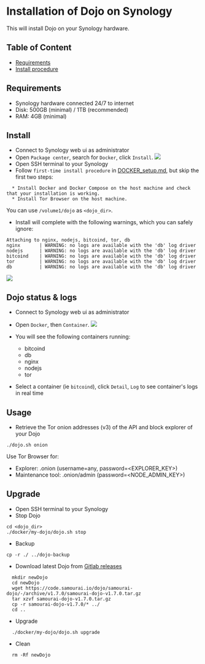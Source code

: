# Installation of Dojo on Synology

This will install Dojo on your Synology hardware.



## Table of Content ##
- [Requirements](#requirements)
- [Install procedure](#install)



<a name="requirements"/>

## Requirements ##

* Synology hardware connected 24/7 to internet
* Disk: 500GB (minimal) / 1TB (recommended)
* RAM: 4GB (minimal)

<a name="install"/>

## Install

- Connect to Synology web ui as administrator
- Open `Package center`, search for `Docker`, click `Install`.
![](./static/synology_docker-package.png)
- Open SSH terminal to your Synology
- Follow `first-time install procedure` in [DOCKER_setup.md](DOCKER_setup.md#install), but skip the first two steps:
```
  * Install Docker and Docker Compose on the host machine and check that your installation is working.
  * Install Tor Browser on the host machine.
```
You can use `/volume1/dojo` as `<dojo_dir>`.
- Install will complete with the following warnings, which you can safely ignore:
```
Attaching to nginx, nodejs, bitcoind, tor, db
nginx       | WARNING: no logs are available with the 'db' log driver
nodejs      | WARNING: no logs are available with the 'db' log driver
bitcoind    | WARNING: no logs are available with the 'db' log driver
tor         | WARNING: no logs are available with the 'db' log driver
db          | WARNING: no logs are available with the 'db' log driver
```
![](./static/synology_install_complete.png)

## Dojo status & logs
- Connect to Synology web ui as administrator
- Open `Docker`, then `Container`.
  ![](./static/synology_containers.png)

- You will see the following containers running:
  * bitcoind
  * db
  * nginx
  * nodejs
  * tor
- Select a container (ie `bitcoind`), click `Detail`, `Log` to see container's logs in real time

## Usage
- Retrieve the Tor onion addresses (v3) of the API and block explorer of your Dojo
```
./dojo.sh onion
```
Use Tor Browser for:
- Explorer: <explorer-onion-address>.onion (username=any, password=<EXPLORER_KEY>)
- Maintenance tool: <api-onion-address>.onion/admin (password=<NODE_ADMIN_KEY>)

## Upgrade
- Open SSH terminal to your Synology
- Stop Dojo
```
cd <dojo_dir>
./docker/my-dojo/dojo.sh stop
```
- Backup
```
cp -r ./ ../dojo-backup
```
- Download latest Dojo from [Gitlab releases](https://code.samourai.io/dojo/samourai-dojo/-/releases)
```
  mkdir newDojo
  cd newDojo
  wget https://code.samourai.io/dojo/samourai-dojo/-/archive/v1.7.0/samourai-dojo-v1.7.0.tar.gz
  tar xzvf samourai-dojo-v1.7.0.tar.gz
  cp -r samourai-dojo-v1.7.0/* ../
  cd ..
```
- Upgrade
```
  ./docker/my-dojo/dojo.sh upgrade
```
- Clean
```
  rm -Rf newDojo
```
